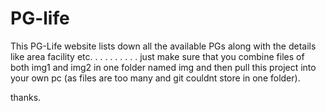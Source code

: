 # PG-life
This PG-Life website lists down all the available PGs along with the details like area facility etc. 
.
.
.
.
.
.
.
.
.
just make sure that you combine files of both img1 and img2 in one folder named img and then pull this project into your own pc (as files are too many and git couldnt store in one folder).

thanks.
